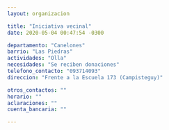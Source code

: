 ```yaml
---
layout: organizacion

title: "Iniciativa vecinal"
date: 2020-05-04 00:47:54 -0300

departamento: "Canelones"
barrio: "Las Piedras"
actividades: "Olla"
necesidades: "Se reciben donaciones"
telefono_contacto: "093714093"
direccion: "Frente a la Escuela 173 (Campisteguy)"

otros_contactos: ""
horario: ""
aclaraciones: ""
cuenta_bancaria: ""

---
```


